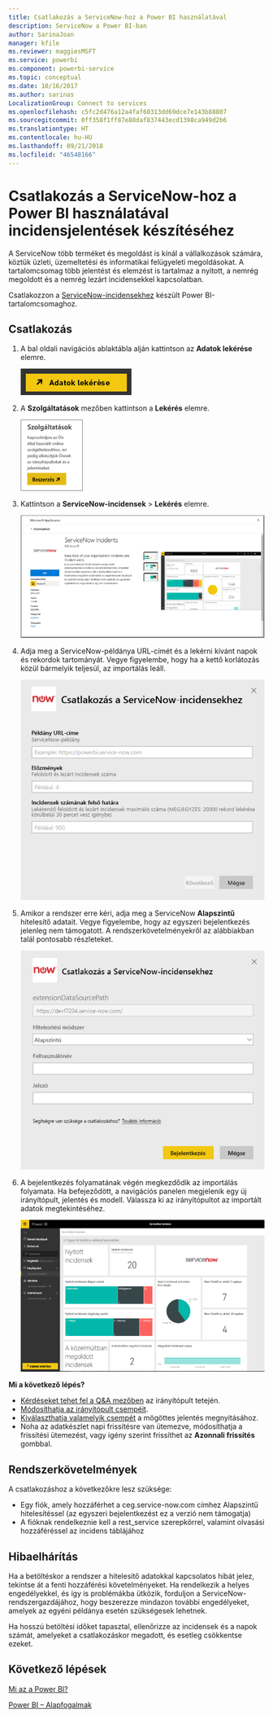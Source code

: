 ```yaml
---
title: Csatlakozás a ServiceNow-hoz a Power BI használatával
description: ServiceNow a Power BI-ban
author: SarinaJoan
manager: kfile
ms.reviewer: maggiesMSFT
ms.service: powerbi
ms.component: powerbi-service
ms.topic: conceptual
ms.date: 10/16/2017
ms.author: sarinas
LocalizationGroup: Connect to services
ms.openlocfilehash: c5fc2d476a12a4faf60313dd69dce7e143b88807
ms.sourcegitcommit: 0ff358f1ff87e88daf837443ecd1398ca949d2b6
ms.translationtype: HT
ms.contentlocale: hu-HU
ms.lasthandoff: 09/21/2018
ms.locfileid: "46548166"
---
```

# <a name="connect-to-servicenow-with-power-bi-for-incident-reporting"></a>Csatlakozás a ServiceNow-hoz a Power BI használatával incidensjelentések készítéséhez
A ServiceNow több terméket és megoldást is kínál a vállalkozások számára, köztük üzleti, üzemeltetési és informatikai felügyeleti megoldásokat. A tartalomcsomag több jelentést és elemzést is tartalmaz a nyitott, a nemrég megoldott és a nemrég lezárt incidensekkel kapcsolatban.  

Csatlakozzon a [ServiceNow-incidensekhez](https://app.powerbi.com/getdata/services/servicenow) készült Power BI-tartalomcsomaghoz.

## <a name="how-to-connect"></a>Csatlakozás
1. A bal oldali navigációs ablaktábla alján kattintson az **Adatok lekérése** elemre.
   
   ![](media/service-connect-to-servicenow/pbi_getdata.png) 
2. A **Szolgáltatások** mezőben kattintson a **Lekérés** elemre.
   
   ![](media/service-connect-to-servicenow/pbi_getservices.png) 
3. Kattintson a **ServiceNow-incidensek** \> **Lekérés** elemre.
   
   ![](media/service-connect-to-servicenow/connect.png)
4. Adja meg a ServiceNow-példánya URL-címét és a lekérni kívánt napok és rekordok tartományát. Vegye figyelembe, hogy ha a kettő korlátozás közül bármelyik teljesül, az importálás leáll.
   
   ![](media/service-connect-to-servicenow/params.png)
5. Amikor a rendszer erre kéri, adja meg a ServiceNow **Alapszintű** hitelesítő adatait. Vegye figyelembe, hogy az egyszeri bejelentkezés jelenleg nem támogatott. A rendszerkövetelményekről az alábbiakban talál pontosabb részleteket.
   
   ![](media/service-connect-to-servicenow/creds.png)
6. A bejelentkezés folyamatának végén megkezdődik az importálás folyamata. Ha befejeződött, a navigációs panelen megjelenik egy új irányítópult, jelentés és modell. Válassza ki az irányítópultot az importált adatok megtekintéséhez.
   
    ![](media/service-connect-to-servicenow/dashboard.png)

**Mi a következő lépés?**

* [Kérdéseket tehet fel a Q&A mezőben](consumer/end-user-q-and-a.md) az irányítópult tetején.
* [Módosíthatja az irányítópult csempéit](service-dashboard-edit-tile.md).
* [Kiválaszthatja valamelyik csempét](consumer/end-user-tiles.md) a mögöttes jelentés megnyitásához.
* Noha az adatkészlet napi frissítésre van ütemezve, módosíthatja a frissítési ütemezést, vagy igény szerint frissíthet az **Azonnali frissítés** gombbal.

## <a name="system-requirements"></a>Rendszerkövetelmények
A csatlakozáshoz a következőkre lesz szüksége:  

* Egy fiók, amely hozzáférhet a ceg.service-now.com címhez Alapszintű hitelesítéssel (az egyszeri bejelentkezést ez a verzió nem támogatja)  
* A fióknak rendelkeznie kell a rest_service szerepkörrel, valamint olvasási hozzáféréssel az incidens táblájához  

## <a name="troubleshooting"></a>Hibaelhárítás
Ha a betöltéskor a rendszer a hitelesítő adatokkal kapcsolatos hibát jelez, tekintse át a fenti hozzáférési követelményeket. Ha rendelkezik a helyes engedélyekkel, és így is problémákba ütközik, forduljon a ServiceNow-rendszergazdájához, hogy beszerezze mindazon további engedélyeket, amelyek az egyéni példánya esetén szükségesek lehetnek.

Ha hosszú betöltési időket tapasztal, ellenőrizze az incidensek és a napok számát, amelyeket a csatlakozáskor megadott, és esetleg csökkentse ezeket.

## <a name="next-steps"></a>Következő lépések
[Mi az a Power BI?](power-bi-overview.md)

[Power BI – Alapfogalmak](consumer/end-user-basic-concepts.md)


